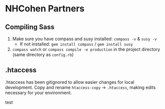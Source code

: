 # NHCohen Partners

## Compiling Sass

1. Make sure you have compass and susy installed: ```compass -v``` & ```susy -v```
	* If not installed: ```gem install compass``` / ```gem install susy```
1. ```compass watch``` or ```compass compile -e production``` in the project directory (same directory as ```config.rb```)

## .htaccess

.htaccess has been gitignored to allow easier changes for local development. Copy and rename ```htaccess-copy``` -> ```.htaccess```, making edits necessary for your environment.

test

